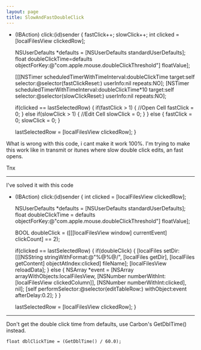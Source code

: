 ```yaml
---
layout: page
title: SlowAndFastDoubleClick
---
```





    
- (IBAction) click:(id)sender
{
	fastClick++;
	slowClick++;
	int clicked = [localFilesView clickedRow];
	
	NSUserDefaults *defaults = [NSUserDefaults standardUserDefaults];
  float doubleClickTime=defaults objectForKey:@"com.apple.mouse.doubleClickThreshold"] 
                                         floatValue];
	
	[[[NSTimer scheduledTimerWithTimeInterval:doubleClickTime
       target:self selector:@selector(fastClickReset:) userInfo:nil repeats:NO];
	[NSTimer scheduledTimerWithTimeInterval:doubleClickTime*10
       target:self selector:@selector(slowClickReset:) userInfo:nil repeats:NO];
	
	if(clicked == lastSelectedRow)
	{
		if(fastClick > 1)
		{
			//Open Cell
			fastClick = 0;
		}
		else if(slowClick > 1)
		{
			//Edit Cell
			slowClick = 0;
		}
	}
	else
	{
		fastClick = 0;
		slowClick = 0;
	}
	
	lastSelectedRow = [localFilesView clickedRow];
}



What is wrong with this code, i cant make it work 100%.
I'm trying to make this work like in transmit or itunes where slow double click edits, an fast opens.

Tnx

----

I've solved it with this code

    
- (IBAction) click:(id)sender
{
int clicked = [localFilesView clickedRow];
	
	NSUserDefaults *defaults = [NSUserDefaults standardUserDefaults];
float doubleClickTime = defaults objectForKey:@"com.apple.mouse.doubleClickThreshold"] floatValue];
	
	BOOL doubleClick     = ([[[localFilesView window] currentEvent] clickCount] == 2);
	
	
	if(clicked == lastSelectedRow)
	{
		if(doubleClick)
		{
			[localFiles setDir:[[[NSString stringWithFormat:@"%@%@/",
                             [localFiles getDir], [localFiles getContent] objectAtIndex:clicked] fileName];
			[localFilesView reloadData];
		}
		else
		{
			NSArray *event = [NSArray arrayWithObjects:localFilesView,
                                              [NSNumber numberWithInt:[localFilesView clickedColumn]],
                                              [NSNumber numberWithInt:clicked], nil];
			[self performSelector:@selector(editTableRow:) withObject:event afterDelay:0.2];
		}
	}
	
	lastSelectedRow = [localFilesView clickedRow];
}


----

Don't get the double click time from defaults, use Carbon's GetDblTime() instead.

    float dblClickTime = (GetDblTime() / 60.0);

